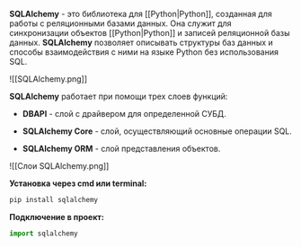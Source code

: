 **SQLAlchemy** - это библиотека для [[Python|Python]], созданная для работы с реляционными базами данных. Она служит для синхронизации объектов [[Python|Python]] и записей реляционной базы данных. **SQLAlchemy** позволяет описывать структуры баз данных и способы взаимодействия с ними на языке Python без использования SQL.

![[SQLAlchemy.png]]

**SQLAlchemy** работает при помощи трех слоев функций:

- **DBAPI** - слой с драйвером для определенной СУБД.

- **SQLAlchemy Core** - слой, осуществляющий основные операции SQL.

- **SQLAlchemy ORM** - слой представления объектов.

![[Слои SQLAlchemy.png]]

**Установка через cmd или terminal:**

```Python
pip install sqlalchemy
```

**Подключение в проект:**

```Python
import sqlalchemy
```


